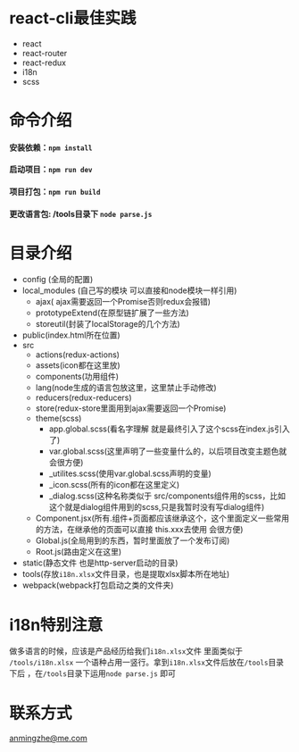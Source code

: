# react-cli最佳实践

- react
- react-router
- react-redux
- i18n
- scss


# 命令介绍


#### 安装依赖：`npm install`

#### 启动项目：`npm run dev`

#### 项目打包：`npm run build`

#### 更改语言包:  /tools目录下 `node parse.js`



# 目录介绍

+ config (全局的配置)
+ local_modules (自己写的模块 可以直接和node模块一样引用)
    - ajax( ajax需要返回一个Promise否则redux会报错)
    - prototypeExtend(在原型链扩展了一些方法)
    - storeutil(封装了localStorage的几个方法)
+ public(index.html所在位置)
+ src
    + actions(redux-actions)
    + assets(icon都在这里放)
	+ components(功用组件)
	+ lang(node生成的语言包放这里，这里禁止手动修改)
	+ reducers(redux-reducers)
	+ store(redux-store里面用到ajax需要返回一个Promise)
	+ theme(scss)
		+ app.global.scss(看名字理解 就是最终引入了这个scss在index.js引入了)
		+ var.global.scss(这里声明了一些变量什么的，以后项目改变主题色就会很方便)
		+ _utilites.scss(使用var.global.scss声明的变量)
		+ _icon.scss(所有的icon都在这里定义)
		+ _dialog.scss(这种名称类似于 src/components组件用的scss，比如这个就是dialog组件用到的scss,只是我暂时没有写dialog组件)
	+ Component.jsx(所有.组件+页面都应该继承这个，这个里面定义一些常用的方法，在继承他的页面可以直接 this.xxx去使用 会很方便)
	+ Global.js(全局用到的东西，暂时里面放了一个发布订阅)
	+ Root.js(路由定义在这里)
+ static(静态文件 也是http-server启动的目录)
+ tools(存放`i18n.xlsx`文件目录，也是提取xlsx脚本所在地址)
+ webpack(webpack打包启动之类的文件夹)

# i18n特别注意
做多语言的时候，应该是产品经历给我们`i18n.xlsx`文件 里面类似于 `/tools/i18n.xlsx` 一个语种占用一竖行。拿到`i18n.xlsx`文件后放在`/tools`目录下后 ，在`/tools`目录下运用`node parse.js` 即可

# 联系方式
anmingzhe@me.com
